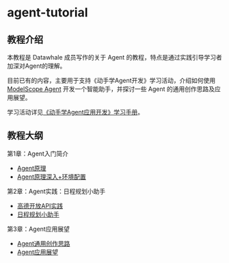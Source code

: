 # agent-tutorial

## 教程介绍
本教程是 Datawhale 成员写作的关于 Agent 的教程，特点是通过实践引导学习者加深对Agent的理解。

目前已有的内容，主要用于支持《动手学Agent开发》学习活动，介绍如何使用 [ModelScope Agent](https://github.com/modelscope/modelscope-agent/tree/master) 开发一个智能助手，并探讨一些 Agent 的通用创作思路及应用展望。

学习活动详见[《动手学Agent应用开发》学习手册](https://datawhaler.feishu.cn/docx/DqaydpsFdovWonxDrYxcrBYxnkf)。

## 教程大纲
第1章：Agent入门简介
- [Agent原理](./docs/第一章：Agent简介/1.1%20Agent原理.md)
- [Agent原理深入+环境配置](./docs/第一章：Agent简介/1.2%20Agent原理深入+环境配置.md)

第2章：Agent实践：日程规划小助手
- [高德开放API实践](./docs/第二章：Agent实践/2.1%20高德开放API实践.md)
- [日程规划小助手](./docs/第二章：Agent实践/2.2%20日程规划小助手.md)

第3章：Agent应用展望
- [Agent通用创作思路](./docs/第三章：Agent应用展望/3.1%20Agent通用创作思路.md)
- [Agent应用展望](./docs/第三章：Agent应用展望/3.2%20Agent应用展望.md)
